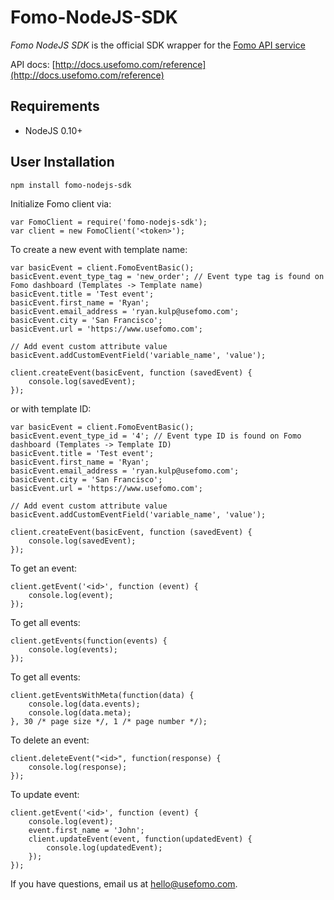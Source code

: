 Fomo-NodeJS-SDK
================

*Fomo NodeJS SDK* is the official SDK wrapper for the [Fomo API service](https://www.usefomo.com)

API docs: [http://docs.usefomo.com/reference](http://docs.usefomo.com/reference)

Requirements
------------

- NodeJS 0.10+

User Installation
-----------------

    npm install fomo-nodejs-sdk

Initialize Fomo client via:

    var FomoClient = require('fomo-nodejs-sdk');
    var client = new FomoClient('<token>');

To create a new event with template name:

    var basicEvent = client.FomoEventBasic();
    basicEvent.event_type_tag = 'new_order'; // Event type tag is found on Fomo dashboard (Templates -> Template name)
    basicEvent.title = 'Test event';
    basicEvent.first_name = 'Ryan';
    basicEvent.email_address = 'ryan.kulp@usefomo.com';
    basicEvent.city = 'San Francisco';
    basicEvent.url = 'https://www.usefomo.com';

    // Add event custom attribute value
    basicEvent.addCustomEventField('variable_name', 'value');

    client.createEvent(basicEvent, function (savedEvent) {
        console.log(savedEvent);
    });

or with template ID:

    var basicEvent = client.FomoEventBasic();
    basicEvent.event_type_id = '4'; // Event type ID is found on Fomo dashboard (Templates -> Template ID)
    basicEvent.title = 'Test event';
    basicEvent.first_name = 'Ryan';
    basicEvent.email_address = 'ryan.kulp@usefomo.com';
    basicEvent.city = 'San Francisco';
    basicEvent.url = 'https://www.usefomo.com';

    // Add event custom attribute value
    basicEvent.addCustomEventField('variable_name', 'value');

    client.createEvent(basicEvent, function (savedEvent) {
        console.log(savedEvent);
    });

To get an event:

    client.getEvent('<id>', function (event) {
        console.log(event);
    });

To get all events:

    client.getEvents(function(events) {
        console.log(events);
    });

To get all events:

    client.getEventsWithMeta(function(data) {
        console.log(data.events);
        console.log(data.meta);
    }, 30 /* page size */, 1 /* page number */);

To delete an event:

    client.deleteEvent("<id>", function(response) {
        console.log(response);
    });

To update event:

    client.getEvent('<id>', function (event) {
        console.log(event);
        event.first_name = 'John';
        client.updateEvent(event, function(updatedEvent) {
            console.log(updatedEvent);
        });
    });

If you have questions, email us at [hello@usefomo.com](mailto:hello@usefomo.com).
